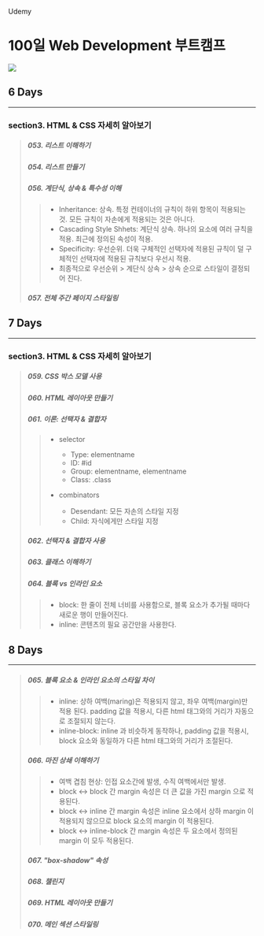 Udemy

# 100일 Web Development 부트캠프

[<img src="https://img.shields.io/badge/github-%23121011.svg?style=for-the-badge&logo=github&logoColor=white" />](https://github.com/academind/100-days-of-web-development/)

## 6 Days

<hr />

### section3. HTML & CSS 자세히 알아보기

> ##### 053. 리스트 이해하기
>
> ##### 054. 리스트 만들기
>
> ##### 056. 계단식, 상속 & 특수성 이해
>
> > - Inheritance: 상속. 특정 컨테이너의 규칙이 하위 항목이 적용되는 것. 모든 규칙이 자손에게 적용되는 것은 아니다.
> > - Cascading Style Shhets: 계단식 상속. 하나의 요소에 여러 규칙을 적용. 최근에 정의된 속성이 적용.
> > - Specificity: 우선순위. 더욱 구체적인 선택자에 적용된 규칙이 덜 구체적인 선택자에 적용된 규칙보다 우선시 적용.
> > - 최종적으로 우선순위 > 계단식 상속 > 상속 순으로 스타일이 결정되어 진다.
>
> ##### 057. 전체 주간 페이지 스타일링

## 7 Days

<hr />

### section3. HTML & CSS 자세히 알아보기

> ##### 059. CSS 박스 모델 사용
>
> ##### 060. HTML 레이아웃 만들기
>
> ##### 061. 이론: 선택자 & 결합자
>
> > - selector
> >
> >   - Type: elementname
> >   - ID: #id
> >   - Group: elementname, elementname
> >   - Class: .class
> >
> > - combinators
> >   - Desendant: 모든 자손의 스타일 지정
> >   - Child: 자식에게만 스타일 지정
>
> ##### 062. 선택자 & 결합자 사용
>
> ##### 063. 클래스 이해하기
>
> ##### 064. 블록 vs 인라인 요소
>
> > - block: 한 줄이 전체 너비를 사용함으로, 블록 요소가 추가될 때마다 새로운 행이 만들어진다.
> > - inline: 콘텐츠의 필요 공간만을 사용한다.

## 8 Days

<hr />

> ##### 065. 블록 요소 & 인라인 요소의 스타일 차이
>
> > - inline: 상하 여백(maring)은 적용되지 않고, 좌우 여백(margin)만 적용 된다. padding 값을 적용시, 다른 html 태그와의 거리가 자동으로 조절되지 않는다.
> > - inline-block: inline 과 비슷하게 동작하나, padding 값을 적용시, block 요소와 동일하가 다른 html 태그와의 거리가 조절된다.
>
> ##### 066. 마진 상쇄 이해하기
>
> > - 여백 겹침 현상: 인접 요소간에 발생, 수직 여백에서만 발생.
> > - block <-> block 간 margin 속성은 더 큰 값을 가진 margin 으로 적용된다.
> > - block <-> inline 간 margin 속성은 inline 요소에서 상하 margin 이 적용되지 않으므로 block 요소의 margin 이 적용된다.
> > - block <-> inline-block 간 margin 속성은 두 요소에서 정의된 margin 이 모두 적용된다.
>
> ##### 067. "box-shadow" 속성
>
> ##### 068. 챌린지
>
> ##### 069. HTML 레이아웃 만들기
>
> ##### 070. 메인 섹션 스타일링
